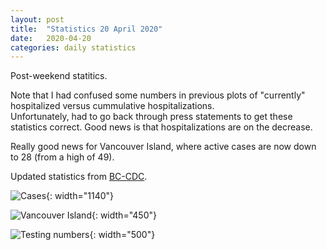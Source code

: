 ```yaml
---
layout: post
title:  "Statistics 20 April 2020"
date:   2020-04-20
categories: daily statistics
---
```

Post-weekend statitics.

Note that I had confused some numbers in previous plots of "currently" hospitalized versus cummulative hospitalizations.  
Unfortunately, had to go back through press statements to get these statistics correct.  Good news is that
hospitalizations are on the decrease.

Really good news for Vancouver Island, where active cases are now down to 28 (from a high of 49).

Updated statistics from [BC-CDC](http://www.bccdc.ca/health-info/diseases-conditions/covid-19/case-counts-press-statements).

![Cases](/covid19BCStats/images/2020-04-20-Cases.png){: width="1140"}

![Vancouver Island](/covid19BCStats/images/2020-04-20-VancouverIsland.png){: width="450"}

![Testing numbers](/covid19BCStats/images/2020-04-20-TestingRate.png){: width="500"}
